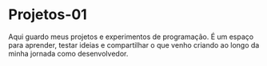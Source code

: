 # Projetos-01
Aqui guardo meus projetos e experimentos de programação. É um espaço para aprender, testar ideias e compartilhar o que venho criando ao longo da minha jornada como desenvolvedor.
